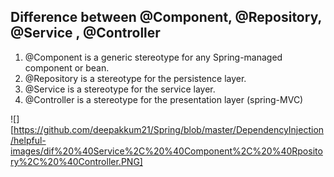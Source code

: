 ## Difference between @Component, @Repository, @Service , @Controller

1. @Component is a generic stereotype for any Spring-managed component or bean. 
2. @Repository is a stereotype for the persistence layer.
3. @Service is a stereotype for the service layer.
4. @Controller is a stereotype for the presentation layer (spring-MVC)

![][https://github.com/deepakkum21/Spring/blob/master/DependencyInjection/helpful-images/dif%20%40Service%2C%20%40Component%2C%20%40Rpository%2C%20%40Controller.PNG]

